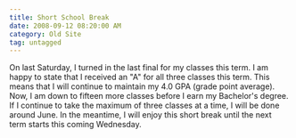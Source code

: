 ```yaml
---
title: Short School Break
date: 2008-09-12 08:20:00 AM
category: Old Site
tag: untagged
---
```


On last Saturday, I turned in the last final for my classes this term. I am happy to state that I received an "A" for all three classes this term. This means that I will continue to maintain my 4.0 GPA (grade point average). Now, I am down to fifteen more classes before I earn my Bachelor's degree. If I continue to take the maximum of three classes at a time, I will be done around June. In the meantime, I will enjoy this short break until the next term starts this coming Wednesday.
